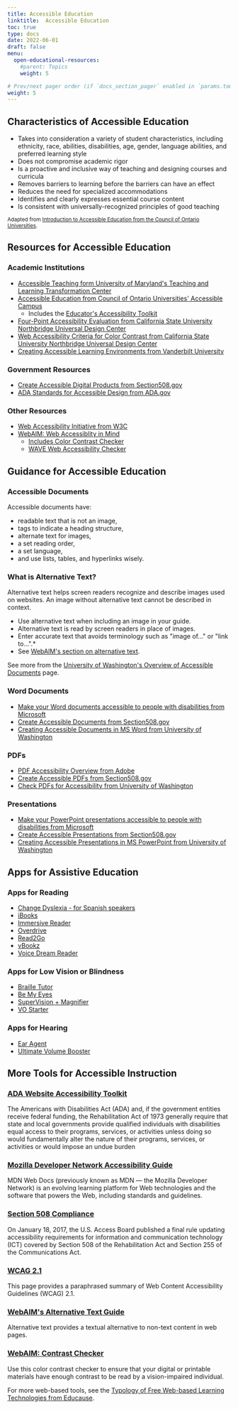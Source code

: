 ```yaml
---
title: Accessible Education
linktitle:  Accessible Education
toc: true
type: docs
date: 2022-06-01
draft: false
menu:
  open-educational-resources:
    #parent: Topics
    weight: 5

# Prev/next pager order (if `docs_section_pager` enabled in `params.toml`)
weight: 5
---
```


## Characteristics of Accessible Education

* Takes into consideration a variety of student characteristics, including ethnicity, race, abilities, disabilities, age, gender, language abilities, and preferred learning style
* Does not compromise academic rigor
* Is a proactive and inclusive way of teaching and designing courses and curricula
* Removes barriers to learning before the barriers can have an effect
* Reduces the need for specialized accommodations
* Identifies and clearly expresses essential course content
* Is consistent with universally-recognized principles of good teaching

<sub>Adapted from [Introduction to Accessible Education from the Council of Ontario Universities](https://accessiblecampus.ca/tools-resources/educators-tool-kit/introduction-accessible-education/).</sub>


## Resources for Accessible Education
### Academic Institutions

* [Accessible Teaching form University of Maryland's Teaching and Learning Transformation Center](https://www.csun.edu/universal-design-center/basic-accessibility-evaluations-4-questions)
* [Accessible Education from Council of Ontario Universities' Accessible Campus](https://accessiblecampus.ca/tools-resources/educators-tool-kit/introduction-accessible-education/)
    * Includes the [Educator's Accessibility Toolkit](https://accessiblecampus.ca/tools-resources/educators-tool-kit/)
* [Four-Point Accessibility Evaluation from California State University Northbridge Universal Design Center](https://www.csun.edu/universal-design-center/basic-accessibility-evaluations-4-questions)
* [Web Accessibility Criteria for Color Contrast from California State University Northbridge Universal Design Center](https://www.csun.edu/universal-design-center/web-accessibility-criteria-color-contrast)
* [Creating Accessible Learning Environments from Vanderbilt University](https://cft.vanderbilt.edu/guides-sub-pages/creating-accessible-learning-environments/)

### Government Resources

* [Create Accessible Digital Products from Section508.gov](https://www.section508.gov/create)
* [ADA Standards for Accessible Design from ADA.gov](https://www.ada.gov/2010ADAstandards_index.htm)

### Other Resources

* [Web Accessibility Initiative from W3C](https://www.w3.org/WAI/standards-guidelines/wcag/)
* [WebAIM: Web Accessiblity in Mind](https://webaim.org/)
    * [Includes Color Contrast Checker](https://webaim.org/resources/contrastchecker/)
    * [WAVE Web Accessibility Checker](https://wave.webaim.org/)


## Guidance for Accessible Education
### Accessible Documents

Accessible documents have:
* readable text that is not an image,
* tags to indicate a heading structure,
* alternate text for images,
* a set reading order,
* a set language,
* and use lists, tables, and hyperlinks wisely.

### What is Alternative Text?

Alternative text helps screen readers recognize and describe images used on websites. An image without alternative text cannot be described in context.

* Use alternative text when including an image in your guide.
* Alternative text is read by screen readers in place of images.
* Enter accurate text that avoids terminology such as "image of..." or "link to...".* 
* See [WebAIM's section on alternative text](https://webaim.org/techniques/alttext/).

See more from the [University of Washington's Overview of Accessible Documents](https://www.washington.edu/accessibility/documents/) page.
### Word Documents

* [Make your Word documents accessible to people with disabilities from Microsoft](https://support.microsoft.com/en-us/office/make-your-word-documents-accessible-to-people-with-disabilities-d9bf3683-87ac-47ea-b91a-78dcacb3c66d?redirectsourcepath=%252fen-us%252farticle%252fcreate-accessible-word-documents-4fbb34d6-264f-4315-98d1-e431019e6137&ui=en-us&rs=en-us&ad=us)
* [Create Accessible Documents from Section508.gov](https://www.section508.gov/create/documents)
* [Creating Accessible Documents in MS Word from University of Washington](https://www.washington.edu/accessibility/documents/word/)

### PDFs

* [PDF Accessibility Overview from Adobe](https://www.adobe.com/accessibility/pdf/pdf-accessibility-overview.html)
* [Create Accessible PDFs from Section508.gov](https://www.section508.gov/create/pdfs)
* [Check PDFs for Accessibility from University of Washington](https://www.washington.edu/accessibility/documents/check-pdfs/)


### Presentations

* [Make your PowerPoint presentations accessible to people with disabilities from Microsoft](https://support.microsoft.com/en-ie/office/make-your-powerpoint-presentations-accessible-to-people-with-disabilities-6f7772b2-2f33-4bd2-8ca7-dae3b2b3ef25)
* [Create Accessible Presentations from Section508.gov](https://www.section508.gov/create/presentations)
* [Creating Accessible Presentations in MS PowerPoint from University of Washington](https://www.washington.edu/accessibility/documents/powerpoint/)


## Apps for Assistive Education
### Apps for Reading

* [Change Dyslexia - for Spanish speakers](https://www.changedyslexia.org/)
* [iBooks](https://www.apple.com/ibooks/)
* [Immersive Reader](https://www.onenote.com/learningtools)
* [Overdrive](http://app.overdrive.com/)
* [Read2Go](http://read2go.org/)
* [vBookz](https://www.vbookz.com/)
* [Voice Dream Reader](http://www.voicedream.com/)

### Apps for Low Vision or Blindness

* [Braille Tutor](https://itunes.apple.com/us/app/braille-tutor-free/id878463116?mt=80)
* [Be My Eyes](http://www.bemyeyes.org/)
* [SuperVision + Magnifier](https://itunes.apple.com/us/app/supervision+-magnifier/id691435681?mt=8)
* [VO Starter](https://itunes.apple.com/us/app/vo-starter/id586844936?mt=8)

### Apps for Hearing

* [Ear Agent](https://play.google.com/store/apps/details?id=com.itechsa.ear.agent.tool.aid.hearing.amplifier)
* [Ultimate Volume Booster](https://play.google.com/store/apps/details?id=us.porrassoft.volumebooster&hl=en)


## More Tools for Accessible Instruction


### [ADA Website Accessibility Toolkit](https://www.ada.gov/pcatoolkit/chap5toolkit.htm)

The Americans with Disabilities Act (ADA) and, if the government entities receive federal funding, the Rehabilitation Act of 1973 generally require that state and local governments provide qualified individuals with disabilities equal access to their programs, services, or activities unless doing so would fundamentally alter the nature of their programs, services, or activities or would impose an undue burden
### [Mozilla Developer Network Accessibility Guide](https://developer.mozilla.org/en-US/docs/Web/Accessibility)

MDN Web Docs (previously known as MDN — the Mozilla Developer Network) is an evolving learning platform for Web technologies and the software that powers the Web, including standards and guidelines.
### [Section 508 Compliance](https://www.section508.gov/)

On January 18, 2017, the U.S. Access Board published a final rule updating accessibility requirements for information and communication technology (ICT) covered by Section 508 of the Rehabilitation Act and Section 255 of the Communications Act.
### [WCAG 2.1](https://www.w3.org/WAI/standards-guidelines/wcag/glance/)
This page provides a paraphrased summary of Web Content Accessibility Guidelines (WCAG) 2.1.

### [WebAIM's Alternative Text Guide](https://webaim.org/techniques/alttext/)

Alternative text provides a textual alternative to non-text content in web pages.

### [WebAIM: Contrast Checker](https://webaim.org/resources/contrastchecker/)

Use this color contrast checker to ensure that your digital or printable materials have enough contrast to be read by a vision-impaired individual.

For more web-based tools, see the [Typology of Free Web-based Learning Technologies from Educause](https://library.educause.edu/resources/2020/4/typology-of-free-web-based-learning-technologies).


